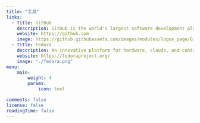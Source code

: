 ```yaml
---
title: "工具"
links:
  - title: GitHub
    description: GitHub is the world's largest software development platform.
    website: https://github.com
    image: https://github.githubassets.com/images/modules/logos_page/GitHub-Mark.png
  - title: Fedora
    deccription: An innovative platform for hardware, clouds, and containers, built with love by you.
    website: https://fedoraproject.org/
    image: "./fedora.png"
menu:
    main: 
        weight: 4
        params:
            icon: tool

comments: false
license: false
readingTime: false
---
```

